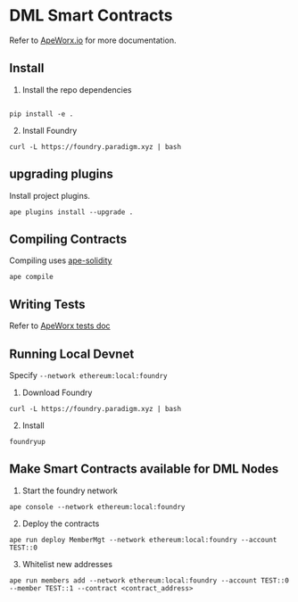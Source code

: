 # DML Smart Contracts

Refer to [ApeWorx.io](https://docs.apeworx.io/ape/latest/userguides/quickstart.html) for more documentation.

## Install

1. Install the repo dependencies
```shell

pip install -e .
```

2. Install Foundry
```shell
curl -L https://foundry.paradigm.xyz | bash
```

## upgrading plugins
Install project plugins. 
```shell
ape plugins install --upgrade .
```

## Compiling Contracts
Compiling uses [ape-solidity](https://github.com/ApeWorX/ape-solidity)
```shell
ape compile
```

## Writing Tests
Refer to [ApeWorx tests doc](https://docs.apeworx.io/ape/latest/userguides/testing.html)

## Running Local Devnet
Specify `--network ethereum:local:foundry`
1. Download Foundry
```shell
curl -L https://foundry.paradigm.xyz | bash
```
2. Install 
```shell
foundryup
```

## Make Smart Contracts available for DML Nodes

1. Start the foundry network
```
ape console --network ethereum:local:foundry
```
2. Deploy the contracts
```
ape run deploy MemberMgt --network ethereum:local:foundry --account TEST::0
```
3. Whitelist new addresses
```
ape run members add --network ethereum:local:foundry --account TEST::0 --member TEST::1 --contract <contract_address>
```
